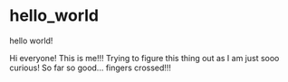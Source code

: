 # hello_world
hello world!

Hi everyone! This is me!!!
Trying to figure this thing out as I am just sooo curious!
So far so good... fingers crossed!!!
